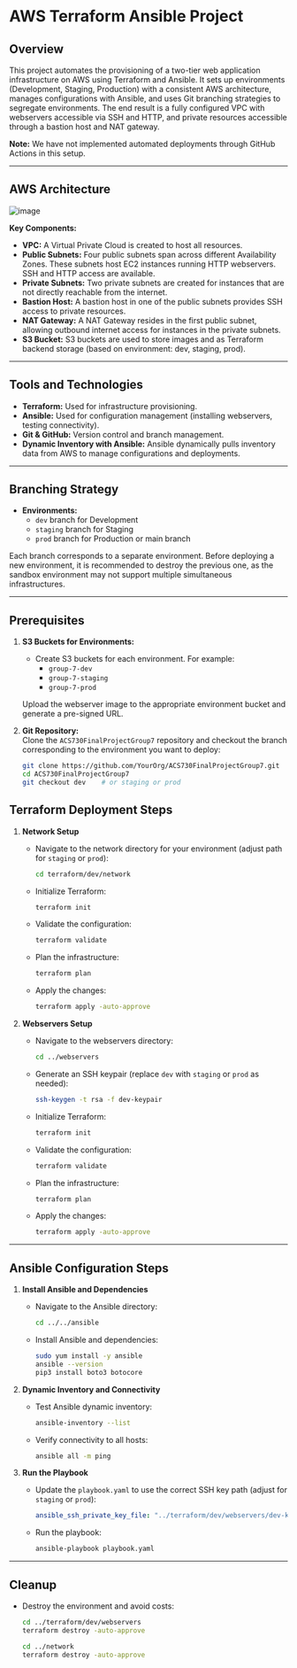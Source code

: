 # AWS Terraform Ansible Project

## Overview

This project automates the provisioning of a two-tier web application infrastructure on AWS using Terraform and Ansible. It sets up environments (Development, Staging, Production) with a consistent AWS architecture, manages configurations with Ansible, and uses Git branching strategies to segregate environments. The end result is a fully configured VPC with webservers accessible via SSH and HTTP, and private resources accessible through a bastion host and NAT gateway.

**Note:** We have not implemented automated deployments through GitHub Actions in this setup.

---

## AWS Architecture
![image](https://github.com/user-attachments/assets/65fc4231-8a87-4fd4-a123-231b5e60a9a6)

**Key Components:**
- **VPC:** A Virtual Private Cloud is created to host all resources.
- **Public Subnets:** Four public subnets span across different Availability Zones. These subnets host EC2 instances running HTTP webservers. SSH and HTTP access are available.
- **Private Subnets:** Two private subnets are created for instances that are not directly reachable from the internet.
- **Bastion Host:** A bastion host in one of the public subnets provides SSH access to private resources.
- **NAT Gateway:** A NAT Gateway resides in the first public subnet, allowing outbound internet access for instances in the private subnets.
- **S3 Bucket:** S3 buckets are used to store images and as Terraform backend storage (based on environment: dev, staging, prod).

---

## Tools and Technologies

- **Terraform:** Used for infrastructure provisioning.
- **Ansible:** Used for configuration management (installing webservers, testing connectivity).
- **Git & GitHub:** Version control and branch management.
- **Dynamic Inventory with Ansible:** Ansible dynamically pulls inventory data from AWS to manage configurations and deployments.

---

## Branching Strategy

- **Environments:** 
  - `dev` branch for Development
  - `staging` branch for Staging
  - `prod` branch for Production or main branch

Each branch corresponds to a separate environment. Before deploying a new environment, it is recommended to destroy the previous one, as the sandbox environment may not support multiple simultaneous infrastructures.

---

## Prerequisites


1. **S3 Buckets for Environments:**  
   - Create S3 buckets for each environment. For example:
     - `group-7-dev`
     - `group-7-staging`
     - `group-7-prod`
   
   Upload the webserver image to the appropriate environment bucket and generate a pre-signed URL.

2. **Git Repository:**  
   Clone the `ACS730FinalProjectGroup7` repository and checkout the branch corresponding to the environment you want to deploy:
   ```bash
   git clone https://github.com/YourOrg/ACS730FinalProjectGroup7.git
   cd ACS730FinalProjectGroup7
   git checkout dev    # or staging or prod

## Terraform Deployment Steps

1. **Network Setup**
   - Navigate to the network directory for your environment (adjust path for `staging` or `prod`):
     ```bash
     cd terraform/dev/network
     ```
   - Initialize Terraform:
     ```bash
     terraform init
     ```
   - Validate the configuration:
     ```bash
     terraform validate
     ```
   - Plan the infrastructure:
     ```bash
     terraform plan
     ```
   - Apply the changes:
     ```bash
     terraform apply -auto-approve
     ```

2. **Webservers Setup**
   - Navigate to the webservers directory:
     ```bash
     cd ../webservers
     ```
   - Generate an SSH keypair (replace `dev` with `staging` or `prod` as needed):
     ```bash
     ssh-keygen -t rsa -f dev-keypair
     ```
   - Initialize Terraform:
     ```bash
     terraform init
     ```
   - Validate the configuration:
     ```bash
     terraform validate
     ```
   - Plan the infrastructure:
     ```bash
     terraform plan
     ```
   - Apply the changes:
     ```bash
     terraform apply -auto-approve
     ```

---

## Ansible Configuration Steps

1. **Install Ansible and Dependencies**
   - Navigate to the Ansible directory:
     ```bash
     cd ../../ansible
     ```
   - Install Ansible and dependencies:
     ```bash
     sudo yum install -y ansible
     ansible --version
     pip3 install boto3 botocore
     ```

2. **Dynamic Inventory and Connectivity**
   - Test Ansible dynamic inventory:
     ```bash
     ansible-inventory --list
     ```
   - Verify connectivity to all hosts:
     ```bash
     ansible all -m ping
     ```

3. **Run the Playbook**
   - Update the `playbook.yaml` to use the correct SSH key path (adjust for `staging` or `prod`):
     ```yaml
     ansible_ssh_private_key_file: "../terraform/dev/webservers/dev-keypair"
     ```
   - Run the playbook:
     ```bash
     ansible-playbook playbook.yaml
     ```

---

## Cleanup

- Destroy the environment and avoid costs:
  ```bash
  cd ../terraform/dev/webservers
  terraform destroy -auto-approve
  
  cd ../network
  terraform destroy -auto-approve




